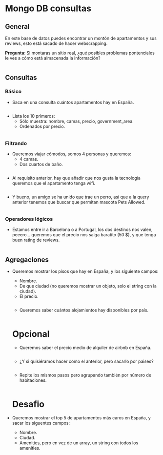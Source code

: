 # Mongo DB consultas

## General

En este base de datos puedes encontrar un montón de apartamentos y sus reviews, esto está sacado de hacer webscrapping.

**Pregunta**: Si montaras un sitio real, ¿qué posibles problemas pontenciales le ves a cómo está almacenada la información?

```

```

## Consultas

### Básico

- Saca en una consulta cuántos apartamentos hay en España.

```

```

- Lista los 10 primeros:
  - Sólo muestra: nombre, camas, precio, government_area.
  - Ordenados por precio.
  
```

```

### Filtrando

- Queremos viajar cómodos, somos 4 personas y queremos:
  - 4 camas.
  - Dos cuartos de baño.
  
```

```

- Al requisito anterior, hay que añadir que nos gusta la tecnología queremos que el apartamento tenga wifi.

```

```

- Y bueno, un amigo se ha unido que trae un perro, así que a la query anterior tenemos que buscar que permitan mascota Pets Allowed.

```

```

### Operadores lógicos

- Estamos entre ir a Barcelona o a Portugal, los dos destinos nos valen, peeero... queremos que el precio nos salga baratito (50 $), y que tenga buen rating de reviews.

```

```

## Agregaciones

- Queremos mostrar los pisos que hay en España, y los siguiente campos:
  - Nombre.
  - De que ciudad (no queremos mostrar un objeto, solo el string con la ciudad).
  - El precio.
  
  ```
  
  ```
  
  - Queremos saber cuántos alojamientos hay disponibles por país.
  
  ```
  
  ```
  
  # Opcional
  
  - Queremos saber el precio medio de alquiler de airbnb en España.
  
  ```
  
  ```
  
  - ¿Y si quisiéramos hacer como el anterior, pero sacarlo por paises?
  
  ```
  
  ```
  
  - Repite los mismos pasos pero agrupando también por número de habitaciones.
  
  ```
  
  ```
  
  # Desafio
  
- Queremos mostrar el top 5 de apartamentos más caros en España, y sacar los siguentes campos:
  - Nombre.
  - Ciudad.
  - Amenities, pero en vez de un array, un string con todos los amenities.
    
```

```



